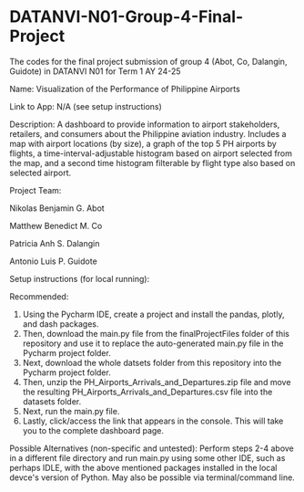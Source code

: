 # DATANVI-N01-Group-4-Final-Project
The codes for the final project submission of group 4 (Abot, Co, Dalangin, Guidote) in DATANVI N01 for Term 1 AY 24-25

Name: Visualization of the Performance of Philippine Airports

Link to App: N/A (see setup instructions)

Description: A dashboard to provide information to airport stakeholders, retailers, and consumers about the Philippine aviation industry. Includes a map with airport locations (by size), a graph of the top 5 PH airports by flights, a time-interval-adjustable histogram based on airport selected from the map, and a second time histogram filterable by flight type also based on selected airport.

Project Team:

Nikolas Benjamin G. Abot

Matthew Benedict M. Co

Patricia Anh S. Dalangin

Antonio Luis P. Guidote

Setup instructions (for local running):

Recommended:
1. Using the Pycharm IDE, create a project and install the pandas, plotly, and dash packages.
2. Then, download the main.py file from the finalProjectFiles folder of this repository and use it to replace the auto-generated main.py file in the Pycharm project folder.
3. Next, download the whole datsets folder from this repository into the Pycharm project folder.
4. Then, unzip the PH_Airports_Arrivals_and_Departures.zip file and move the resulting PH_Airports_Arrivals_and_Departures.csv file into the datasets folder.
5. Next, run the main.py file.
6. Lastly, click/access the link that appears in the console. This will take you to the complete dashboard page.

Possible Alternatives (non-specific and untested): Perform steps 2-4 above in a different file directory and run main.py using some other IDE, such as perhaps IDLE, with the above mentioned packages installed in the local devce's version of Python. May also be possible via terminal/command line.
